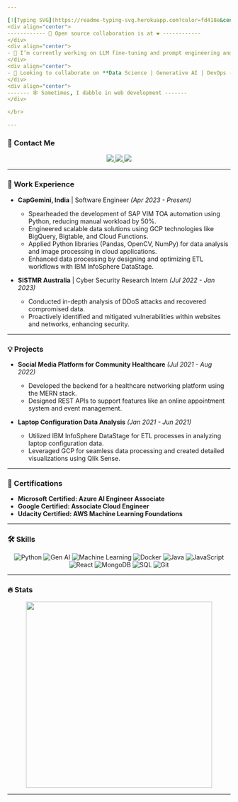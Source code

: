 ```yaml
---

[![Typing SVG](https://readme-typing-svg.herokuapp.com?color=fd418e&center=true&multiline=true&width=900&size=20&lines=Hello+World,+I'm+Datta+⚽)](https://git.io/typing-svg)
<div align="center"> 
------------ 👀 Open source collaboration is at ❤ ------------
</div>
<div align="center"> 
- 🌱 I’m currently working on LLM fine-tuning and prompt engineering and developing scalable data solutions with GCP and Python Gen AI -
</div>
<div align="center">
- 💞️ Looking to collaborate on **Data Science | Generative AI | DevOps -
</div>
<div align="center">
------- 🕸️ Sometimes, I dabble in web development -------
</div>

</br>

---
```


### 📧 Contact Me
<div align="center"> 
  <a href="mailto:dattamagar211@gmail.com" target="_blank">
      <img src="https://img.shields.io/badge/-Email-%23333?style=for-the-badge&logo=gmail&logoColor=white">
  </a>
  <a href="https://datta-magar.github.io/" target="_blank">
      <img src="https://img.shields.io/badge/-My_Portfolio-E4B1AB?style=for-the-badge&logo=ko-fi&logoColor=white" target="_blank">
  </a>
  <a href="https://www.linkedin.com/in/datta-magar-010395216/" target="_blank">
      <img src="https://img.shields.io/badge/-LinkedIn-%230077B5?style=for-the-badge&logo=linkedin&logoColor=white">
  </a>
</div>

---

### 💼 Work Experience
- **CapGemini, India** | Software Engineer *(Apr 2023 - Present)*  
  - Spearheaded the development of SAP VIM TOA automation using Python, reducing manual workload by 50%.
  - Engineered scalable data solutions using GCP technologies like BigQuery, Bigtable, and Cloud Functions.
  - Applied Python libraries (Pandas, OpenCV, NumPy) for data analysis and image processing in cloud applications.
  - Enhanced data processing by designing and optimizing ETL workflows with IBM InfoSphere DataStage.

- **SISTMR Australia** | Cyber Security Research Intern *(Jul 2022 - Jan 2023)*  
  - Conducted in-depth analysis of DDoS attacks and recovered compromised data.
  - Proactively identified and mitigated vulnerabilities within websites and networks, enhancing security.

---

### 💡 Projects
- **Social Media Platform for Community Healthcare** *(Jul 2021 - Aug 2022)*  
  - Developed the backend for a healthcare networking platform using the MERN stack.
  - Designed REST APIs to support features like an online appointment system and event management.

- **Laptop Configuration Data Analysis** *(Jan 2021 - Jun 2021)*  
  - Utilized IBM InfoSphere DataStage for ETL processes in analyzing laptop configuration data.
  - Leveraged GCP for seamless data processing and created detailed visualizations using Qlik Sense.

---

### 🏅 Certifications
- **Microsoft Certified: Azure AI Engineer Associate**  
- **Google Certified: Associate Cloud Engineer**  
- **Udacity Certified: AWS Machine Learning Foundations**  

---

### 🛠️ Skills
<div align="center"> 

![Python](https://img.shields.io/badge/Python-3776AB?style=for-the-badge&logo=python&logoColor=white)
![Gen AI](https://img.shields.io/badge/Gen%20AI-%237c4dff?style=for-the-badge)
![Machine Learning](https://img.shields.io/badge/Machine%20Learning-%23f89820?style=for-the-badge)
![Docker](https://img.shields.io/badge/Docker-%230db7ed.svg?style=for-the-badge&logo=docker&logoColor=white)
![Java](https://img.shields.io/badge/Java-ED8B00?style=for-the-badge&logo=openjdk&logoColor=white)
![JavaScript](https://img.shields.io/badge/JavaScript-F7DF1E?style=for-the-badge&logo=javascript&logoColor=black)
![React](https://img.shields.io/badge/React-20232A?style=for-the-badge&logo=react&logoColor=61DAFB)
![MongoDB](https://img.shields.io/badge/MongoDB-4EA94B?style=for-the-badge&logo=mongodb&logoColor=white)
![SQL](https://img.shields.io/badge/SQL-%23025e8e?style=for-the-badge&logo=postgresql&logoColor=white)
![Git](https://img.shields.io/badge/Git-E44C30?style=for-the-badge&logo=git&logoColor=white)

</div>

---

### 🔥 Stats
<div align="center"> 
<a href="https://streak-stats.demolab.com?user=datta-magar&theme=radical">
  <img align="center" src="https://streak-stats.demolab.com?user=datta-magar&theme=radical" width=420/>
</a>
</div>

---
